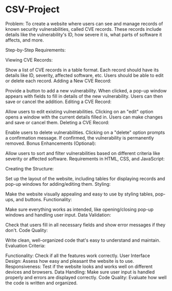 # CSV-Project
Problem:
To create a website where users can see and manage records of known security vulnerabilities, called CVE records. These records include details like the vulnerability's ID, how severe it is, what parts of software it affects, and more.

Step-by-Step Requirements:

Viewing CVE Records:

Show a list of CVE records in a table format.
Each record should have its details like ID, severity, affected software, etc.
Users should be able to edit or delete each record.
Adding a New CVE Record:

Provide a button to add a new vulnerability.
When clicked, a pop-up window appears with fields to fill in details of the new vulnerability.
Users can then save or cancel the addition.
Editing a CVE Record:

Allow users to edit existing vulnerabilities.
Clicking on an "edit" option opens a window with the current details filled in.
Users can make changes and save or cancel them.
Deleting a CVE Record:

Enable users to delete vulnerabilities.
Clicking on a "delete" option prompts a confirmation message.
If confirmed, the vulnerability is permanently removed.
Bonus Enhancements (Optional):

Allow users to sort and filter vulnerabilities based on different criteria like severity or affected software.
Requirements in HTML, CSS, and JavaScript:

Creating the Structure:

Set up the layout of the website, including tables for displaying records and pop-up windows for adding/editing them.
Styling:

Make the website visually appealing and easy to use by styling tables, pop-ups, and buttons.
Functionality:

Make sure everything works as intended, like opening/closing pop-up windows and handling user input.
Data Validation:

Check that users fill in all necessary fields and show error messages if they don't.
Code Quality:

Write clean, well-organized code that's easy to understand and maintain.
Evaluation Criteria:

Functionality: Check if all the features work correctly.
User Interface Design: Assess how easy and pleasant the website is to use.
Responsiveness: Test if the website looks and works well on different devices and browsers.
Data Handling: Make sure user input is handled properly and errors are displayed correctly.
Code Quality: Evaluate how well the code is written and organized.
